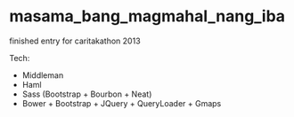 masama_bang_magmahal_nang_iba
=============================

finished entry for caritakathon 2013

Tech:

- Middleman
- Haml
- Sass (Bootstrap + Bourbon + Neat)
- Bower + Bootstrap + JQuery + QueryLoader + Gmaps

